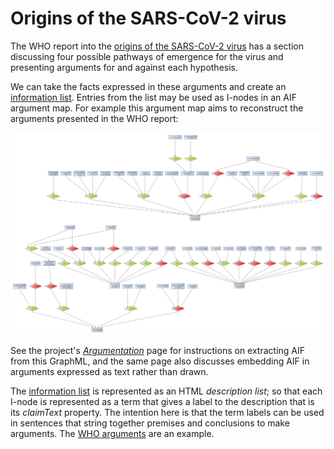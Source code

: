# Origins of the SARS-CoV-2 virus

The WHO report into the [origins of the SARS-CoV-2 virus](https://www.who.int/health-topics/coronavirus/origins-of-the-virus) has a section 
discussing four possible pathways of emergence for the virus and presenting arguments for and against each hypothesis.

We can take the facts expressed in these arguments and create an [information list](information.xhtml). Entries from the list may be 
used as I-nodes in an AIF argument map. For example this argument map aims to reconstruct the arguments presented in the WHO report:

[![argument map](origin.svg)](origin.graphml)

See the project's [*Argumentation*](/eleatics/argumentation) page for instructions on extracting AIF from this GraphML, and the same page 
also discusses embedding AIF in arguments expressed as text rather than drawn.

The [information list](information.xhtml) is represented as an HTML *description list*; so that each I-node is represented as a term that gives a 
label to the description that is its _claimText_ property. The intention here is that the term labels can be used in sentences that string together 
premises and conclusions to make arguments. The [WHO arguments](origins-who.xhtml) are an example.
